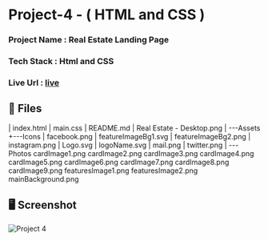 # Project-4 - ( HTML and CSS )

### Project Name : Real Estate Landing Page

### Tech Stack : Html and CSS

### Live Url : [live](https://sm8uti.github.io/Ineuron-Full-JavaScript-2.0/HTML%20And%20CSS%20Projects/Project%204/)

## 📁 Files

|   index.html
|   main.css
|   README.md
|   Real Estate - Desktop.png
|
\---Assets
    +---Icons
    |       facebook.png
    |       featureImageBg1.svg
    |       featureImageBg2.png
    |       instagram.png
    |       Logo.svg
    |       logoName.svg
    |       mail.png
    |       twitter.png
    |
    \---Photos
            cardImage1.png
            cardImage2.png
            cardImage3.png
            cardImage4.png
            cardImage5.png
            cardImage6.png
            cardImage7.png
            cardImage8.png
            cardImage9.png
            featuresImage1.png
            featuresImage2.png
            mainBackground.png

## 🖥️ Screenshot

![Project 4](./Real%20Estate%20-%20Desktop.png.png)
